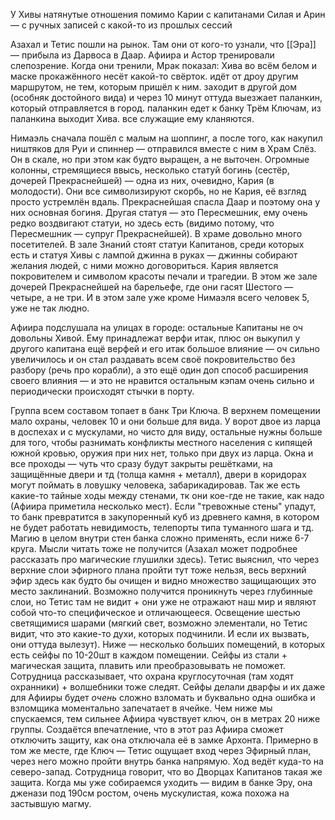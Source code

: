 У Хивы натянутые отношения помимо Карии с капитанами Силая и Арин — с ручных записей с какой-то из прошлых сессий

Азахал и Тетис пошли на рынок. Там они от кого-то узнали, что [[Эра]] — прибыла из Дарвоса в Даар.
Афиира и Астор тренировали слепозрение.
Когда они тренили, Мрак показал: Хива во всём белом и маске прокажённого несёт какой-то свёрток. идёт от дроу другим маршрутом, не тем, которым пришёл к ним. заходит в другой дом (особняк достойного вида) и через 10 минут оттуда выезжает паланкин, который отправляется в город. паланкин едет к банку Трём Ключам, из паланкина выходит Хива. все служащие ему кланяются.

Нимаэль сначала пошёл с малым на шоппинг, а после того, как накупил ништяков для Руи и спиннер — отправился вместе с ним в Храм Слёз. Он в скале, но при этом как будто выращен, а не выточен. Огромные колонны, стремящиеся ввысь, несколько статуй богинь (сестёр, дочерей Прекраснейшей) — одна из них, очевидно, Кария (в молодости). Они все символизируют скорбь, но не Кария, её взгляд просто устремлён вдаль. Прекраснейшая спасла Даар и поэтому она у них основная богиня.
Другая статуя — это Пересмешник, ему очень редко воздвигают статуи, но здесь есть (видимо потому, что Пересмешник — супруг Прекраснейшей).
В храме довольно много посетителей. 
В зале Знаний стоят статуи Капитанов, среди которых есть и статуя Хивы с лампой джинна в руках — джинны собирают желания людей, с ними можно договориться. 
Кария является покровителем и символом красоты печали и трагедии.  В этом же зале дочерей Прекраснейшей на барельефе, где они гасят Шестого — четыре, а не три. И в этом зале уже кроме Нимаэля всего человек 5, уже не так людно. 

Афиира подслушала на улицах в городе: остальные Капитаны не оч довольны Хивой. Ему принадлежат верфи итак, плюс он выкупил у другого капитана ещё верфей и его итак большое влияние — оч сильно увеличилось и он стал раздавать всем своё покровительство без разбору (речь про корабли), а это ещё один доп способ расширения своего влияния — и это не нравится остальным кэпам очень сильно и периодически происходят стычки в порту. 

Группа всем составом топает в банк Три Ключа.
В верхнем помещении мало охраны, человек 10 и они больше для вида. У ворот двое из ларца в доспехах и с мускулами, но чисто для виду, остальные нужны больше для того, чтобы разнимать конфликты местного населения с кипящей южной кровью, оружия при них нет, только при двух из ларца. Окна и все проходы — чуть что сразу будут закрыты решётками, на защищённые двери и тд (толща камня + металл), двери в коридорах могут поймать в ловушку человека, забарикадировав. Так же есть какие-то тайные ходы между стенами, тк они кое-где не такие, как надо (Афиира приметила несколько мест). Если "тревожные стены" упадут, то банк превратится в закупоренный куб из древнего камня, в котором не будет работать невидимость, телепорты типа туманного шага и тд. Магию в целом внутри стен банка сложно применять, если ниже 6-7 круга. Мысли читать тоже не получится (Азахал может подробнее рассказать про магические глушилки здесь). Тетис выяснил, что через верхние слои эфирного плана пройти тут тоже нельзя, весь верхний эфир здесь как будто бы очищен и видно множество защищающих это место заклинаний. Возможно получится проникнуть через глубинные слои, но Тетис там не видит + они уже не отражают наш мир и являют собой что-то специфическое и отличающееся. Освещение шестью светящимися шарами (мягкий свет, возможно элементали, но Тетис видит, что это какие-то духи, которых подчинили. И если их вызвать, они оттуда вылезут). 
Ниже — несколько больших помещений, в которых есть сейфы по 10-20шт в каждом помещении. Сейфы из стали + магическая защита, плавить или преобразовывать не поможет. Сотрудница рассказывает, что охрана круглосуточная (там ходят охранники) + волшебники тоже следят. Сейфы делали дварфы и их даже для Афииры будет _очень_ сложно взломать и буквально одна ошибка и взломщика моментально запечатает в ячейке. 
Чем ниже мы спускаемся, тем сильнее Афиира чувствует ключ, он в метрах 20 ниже группы. Создаётся впечатление, что в этот раз Афиира сможет отключить защиту, как она отключала её в замке Архонта. 
Примерно в том же месте, где Ключ — Тетис ощущает вход через Эфирный план, через него можно пройти внутрь банка напрямую. Ход ведёт куда-то на северо-запад. 
Сотрудница говорит, что во Дворцах Капитанов такая же защита. 
Когда мы уже собираемся уходить — видим в банке Эру, она дженази под 190см ростом, очень мускулистая, кожа похожа на застывшую магму. 
